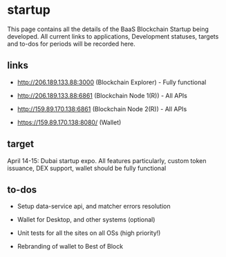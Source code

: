 # startup

This page contains all the details of the BaaS Blockchain Startup being developed. All current links to applications, Development statuses, targets and to-dos for periods will be recorded here. 

## links

* http://206.189.133.88:3000 (Blockchain Explorer) - Fully functional

* http://206.189.133.88:6861 (Blockchain Node 1(R)) - All APIs

* http://159.89.170.138:6861 (Blockchain Node 2(R)) - All APIs

* https://159.89.170.138:8080/ (Wallet)

## target

April 14-15: Dubai startup expo. All features particularly, custom token issuance, DEX support, wallet should be fully functional

## to-dos

* Setup data-service api, and matcher errors resolution

* Wallet for Desktop, and other systems (optional)

* Unit tests for all the sites on all OSs (high priority!)

* Rebranding of wallet to Best of Block

